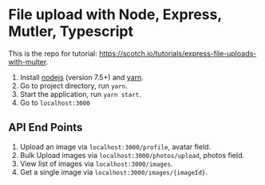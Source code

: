 # File upload with Node, Express, Mutler, Typescript

This is the repo for tutorial: https://scotch.io/tutorials/express-file-uploads-with-multer.

1. Install [nodejs](https://nodejs.org/en/) (version 7.5+) and [yarn](https://yarnpkg.com/en/docs/install).
2. Go to project directory, run `yarn`.
3. Start the application, run `yarn start`.
4. Go to `localhost:3000`

## API End Points

1. Upload an image via `localhost:3000/profile`, avatar field.
2. Bulk Upload images via `localhost:3000/photos/upload`, photos field.
3. View list of images via `localhost:3000/images`.
4. Get a single image via `localhost:3000/images/{imageId}`.
